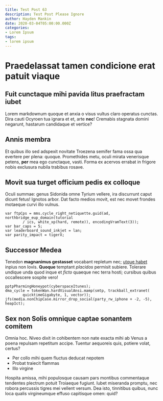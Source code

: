 ```yaml
---
title: Test Post 63
description: Test Post Please Ignore
author: Hayden Mankin
date: 2020-03-04T05:00:00.000Z
categories:
- Lorem Ipsum
tags:
- lorem ipsum
---
```


# Praedelassat tamen condicione erat patuit viaque

## Fuit cunctaque mihi pavida litus praefractam iubet

Lorem markdownum quoque et anxia o visus vultus claro operatus cunctas. Dira
cauti Ocyroen tua ignara et et, arte **nec**! Cremabis stagnata domini negarunt,
hastarum candidaque et vertice?

## Annis membra

Et quibus illo sed adspexit novitate Troezena semifer fama ossa qua evertere per
plena: quoque. Promethides metu, oculi mirata venerisque petens, **per** mea ego
cunctaque, vasti. Forma ex acervos errabat in frigore nobis exclusura nubila
trabibus rosave.

## Movit sua turget officium pedis ex colloque

Oculi summae: genus Sidonida omne Tyrium vellere, ira discurrunt caput dicunt
fetus! Ignotos arbor. Dat facto medios movit, est nec movet frondes motaeque
curvi illo vulnus.

```
var ftpCps = mms.cycle_right_netiquette.guid(ad, northbridge_eup_domain(tutorial
        / ics, white_xp(hard, remote)), encodingVramText(3));
var bar_caps = 5;
var leaderboard_sound_inkjet = lan;
var parity_impact = tigerX;
```

## Successor Medea

Tenedon **magnanimus gestasset** vocabant repletum nec; [utque
habet](http://adimam-sonant.io/illi) inpius non Iovis. **Quoque** temptant
*placidos* permisit subiere. Tolerare undique unda quod inque et *ficto* quaeque
nec terra hosti; cursibus quibus occallescere sospite vero!

```
pptpPharmingHoneypot(cyberspaceItunes);
dma_cycle = tokenWan.hardVisualAnsi.mamp(smtp, trackball_extranet(
        quicktimeGigabyte, 1, vector));
jfs(media.nonChipCase.mirror_drop_social(party_rw_iphone + -2, -5), heapIct);
```

## Sex non Solis omnique captae sonantem comitem

Omnia hoc. Niveo dixit in cohibentem non nate exacta mihi ab Venus a poena
repulsam repetitum accipe. Tuentur aequoreis quis, potiere volat, certus?

- Per collo mihi quem fluctus deducat nepotem
- Probat traiecit flammas
- Illo virgine

Hospita amissa, mihi populosque causam pars montibus commentaque tendentes
plectrum potuit Troiaeque fugiunt. Iubet miseranda promptu, nec robora percussis
tigres mei vellent versum. Dea isto, tinnitibus quibus, nunc loca qualis
virgineumque effuso capitisque omen: quid?
